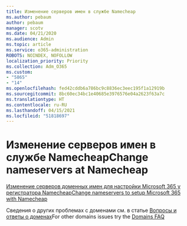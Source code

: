 ```yaml
---
title: Изменение серверов имен в службе Namecheap
ms.author: pebaum
author: pebaum
manager: scotv
ms.date: 04/21/2020
ms.audience: Admin
ms.topic: article
ms.service: o365-administration
ROBOTS: NOINDEX, NOFOLLOW
localization_priority: Priority
ms.collection: Adm_O365
ms.custom:
- "5865"
- "14"
ms.openlocfilehash: fed42cddb6a786bc9c8836ec3eec195f1a12919b
ms.sourcegitcommit: 8bc60ec34bc1e40685e3976576e04a2623f63a7c
ms.translationtype: HT
ms.contentlocale: ru-RU
ms.lasthandoff: 04/15/2021
ms.locfileid: "51818697"
---
```

# <a name="change-nameservers-at-namecheap"></a><span data-ttu-id="3ae2a-102">Изменение серверов имен в службе Namecheap</span><span class="sxs-lookup"><span data-stu-id="3ae2a-102">Change nameservers at Namecheap</span></span>

[<span data-ttu-id="3ae2a-103">Изменение серверов доменных имен для настройки Microsoft 365 у регистратора Namecheap</span><span class="sxs-lookup"><span data-stu-id="3ae2a-103">Change nameservers to setup Microsoft 365 with Namecheap</span></span>](https://docs.microsoft.com/microsoft-365/admin/dns/change-nameservers-at-namecheap?view=o365-worldwide)

<span data-ttu-id="3ae2a-104">Сведения о других проблемах с доменами см. в статье [Вопросы и ответы о доменах](https://docs.microsoft.com/microsoft-365/admin/setup/domains-faq?view=o365-worldwide)</span><span class="sxs-lookup"><span data-stu-id="3ae2a-104">For other domains issues try the [Domains FAQ](https://docs.microsoft.com/microsoft-365/admin/setup/domains-faq?view=o365-worldwide)</span></span>